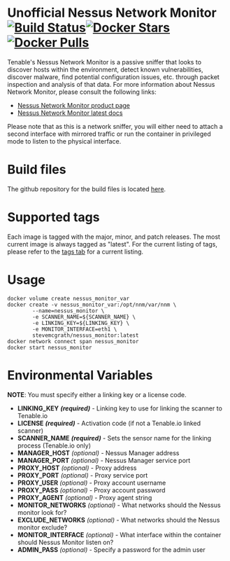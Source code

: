 # Unofficial Nessus Network Monitor [![Build Status][status]][travis][![Docker Stars][stars]][docker][![Docker Pulls][pulls]][docker]

[status]: https://travis-ci.org/SteveMcGrath/docker-nessus_monitor.svg?branch=master
[stars]: https://img.shields.io/docker/stars/stevemcgrath/nessus_monitor.svg
[pulls]: https://img.shields.io/docker/pulls/stevemcgrath/nessus_monitor.svg
[github]: https://github.com/SteveMcGrath/docker-nessus_monitor
[docker]: https://hub.docker.com/r/stevemcgrath/nessus_monitor/
[travis]: https://travis-ci.org/SteveMcGrath/docker-nessus_monitor

Tenable's Nessus Network Monitor is a passive sniffer that looks to discover hosts within the environment, detect known vulnerabilities, discover malware, find potential configuration issues, etc. through packet inspection and analysis of that data.  For more information about Nessus Network Monitor, please consult the following links:

* [Nessus Network Monitor product page](http://www.tenable.com/products/nessus-network-monitor)
* [Nessus Network Monitor latest docs](https://docs.tenable.com/pvs/Content/AboutPVS.htm)

Please note that as this is a network sniffer, you will either need to attach a second interface with mirrored traffic or run the container in privileged mode to listen to the physical interface.

# Build files

The github repository for the build files is located [here](https://github.com/stevemcgrath/docker-nessus_monitor).

# Supported tags

Each image is tagged with the major, minor, and patch releases.  The most current image is always tagged as "latest".  For the current listing of tags, please refer to the [tags tab](https://hub.docker.com/r/stevemcgrath/nessus_monitor/tags/) for a current listing.

# Usage

```
docker volume create nessus_monitor_var
docker create -v nessus_monitor_var:/opt/nnm/var/nnm \
		--name=nessus_monitor \
		-e SCANNER_NAME=${SCANNER_NAME} \
		-e LINKING_KEY=${LINKING_KEY} \
		-e MONITOR_INTERFACE=eth1 \
		stevemcgrath/nessus_monitor:latest
docker network connect span nessus_monitor
docker start nessus_monitor
```

# Environmental Variables

**NOTE**: You must specify either a linking key or a license code.

* **LINKING_KEY** _**(required)**_ - Linking key to use for linking the scanner to Tenable.io
* **LICENSE** _**(required)**_ - Activation code (if not a Tenable.io linked scanner)
* **SCANNER_NAME** _**(required)**_ - Sets the sensor name for the linking process (Tenable.io only)
* **MANAGER_HOST** _(optional)_ - Nessus Manager address
* **MANAGER_PORT** _(optional)_ - Nessus Manager service port
* **PROXY_HOST** _(optional)_ - Proxy address
* **PROXY_PORT** _(optional)_ - Proxy service port
* **PROXY_USER** _(optional)_ - Proxy account username
* **PROXY_PASS** _(optional)_ - Proxy account password
* **PROXY_AGENT** _(optional)_ - Proxy agent string
* **MONITOR_NETWORKS** _(optional)_ - What networks should the Nessus monitor look for?
* **EXCLUDE_NETWORKS** _(optional)_ - What networks should the Nessus monitor exclude?
* **MONITOR_INTERFACE** _(optional)_ - What interface within the container should Nessus Monitor listen on?
* **ADMIN_PASS** _(optional)_ - Specify a password for the admin user